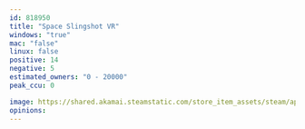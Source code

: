 ```yaml
---
id: 818950
title: "Space Slingshot VR"
windows: "true"
mac: "false"
linux: false
positive: 14
negative: 5
estimated_owners: "0 - 20000"
peak_ccu: 0

image: https://shared.akamai.steamstatic.com/store_item_assets/steam/apps/818950/header.jpg?t=1605232305
opinions:
---
```

